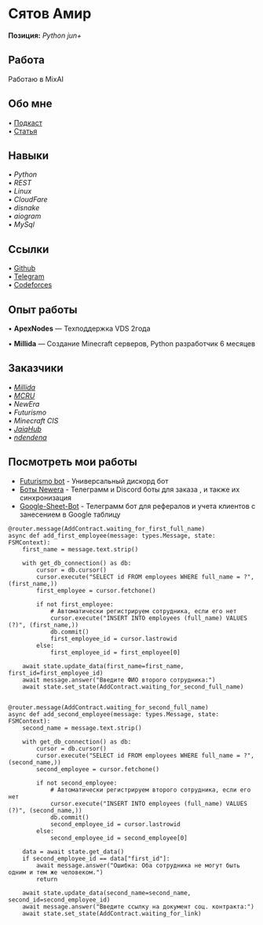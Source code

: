 # Сятов Амир

**Позиция:** *Python jun+*

## Работа
Работаю в MixAI

## Обо мне
• [Подкаст](https://www.youtube.com/watch?v=enoZRj_lbPw)  
• [Статья](https://astanahub.com/ru/article/kak-14-letnii-rezident-jaiq-hub-zarabatyvaet-400-tysiach-tenge)  

## Навыки
• *Python*  
• *REST*  
• *Linux*  
• *CloudFare*  
• *disnake*  
• *aiogram*  
• *MySql*  

## Ссылки
• [Github](https://github.com/Syatov)  
• [Telegram](https://t.me/Syatov)  
• [Codeforces](https://codeforces.com/profile/Syatov)  

## Опыт работы
• **ApexNodes** — Техподдержка VDS 2года

• **Millida** — Создание Minecraft серверов, Python разработчик 6 месяцев

## Заказчики
• [*Millida*](https://millida.net/)   
• [*MCRU*](https://discord.gg/mcru)   
• *NewEra*  
• *Futurismo*  
• *Minecraft CIS*  
• [*JaiqHub*](https://www.instagram.com/jaiq.hub)   
• [*ndendena*](https://www.youtube.com/@ndendena)   

## Посмотреть мои работы
- [Futurismo bot](https://discord.gg/N4JxbJ5suC) - Универсальный дискорд бот
- [Боты Newera](https://discord.gg/S7aRAKMQWh) - Телеграмм и Discord боты для заказа , и также их синхронизация
- [Google-Sheet-Bot](https://github.com/Syatov/Google-Shets--TG-bot) - Телеграмм бот для рефералов и учета клиентов с занесением в Google таблицу
```
@router.message(AddContract.waiting_for_first_full_name)
async def add_first_employee(message: types.Message, state: FSMContext):
    first_name = message.text.strip()

    with get_db_connection() as db:
        cursor = db.cursor()
        cursor.execute("SELECT id FROM employees WHERE full_name = ?", (first_name,))
        first_employee = cursor.fetchone()

        if not first_employee:
            # Автоматически регистрируем сотрудника, если его нет
            cursor.execute("INSERT INTO employees (full_name) VALUES (?)", (first_name,))
            db.commit()
            first_employee_id = cursor.lastrowid
        else:
            first_employee_id = first_employee[0]

    await state.update_data(first_name=first_name, first_id=first_employee_id)
    await message.answer("Введите ФИО второго сотрудника:")
    await state.set_state(AddContract.waiting_for_second_full_name)


@router.message(AddContract.waiting_for_second_full_name)
async def add_second_employee(message: types.Message, state: FSMContext):
    second_name = message.text.strip()

    with get_db_connection() as db:
        cursor = db.cursor()
        cursor.execute("SELECT id FROM employees WHERE full_name = ?", (second_name,))
        second_employee = cursor.fetchone()

        if not second_employee:
            # Автоматически регистрируем второго сотрудника, если его нет
            cursor.execute("INSERT INTO employees (full_name) VALUES (?)", (second_name,))
            db.commit()
            second_employee_id = cursor.lastrowid
        else:
            second_employee_id = second_employee[0]

    data = await state.get_data()
    if second_employee_id == data["first_id"]:
        await message.answer("Ошибка: Оба сотрудника не могут быть одним и тем же человеком.")
        return

    await state.update_data(second_name=second_name, second_id=second_employee_id)
    await message.answer("Введите ссылку на документ соц. контракта:")
    await state.set_state(AddContract.waiting_for_link)
```

